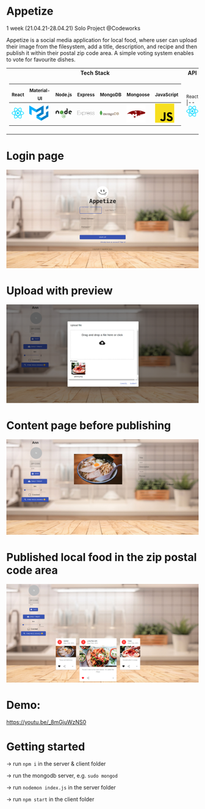 # Appetize
1 week (21.04.21-28.04.21) Solo Project @Codeworks

Appetize is a social media application for local food, where user can upload their image from the filesystem,
add a title, description, and recipe and then publish it within their postal zip code area.
A simple voting system enables to vote for favourite dishes.

<table>
<tr><th>Tech Stack</th><th>API</th></tr>
<tr><td>

 <sub> React </sub> |  <sub> Material-UI </sub> | <sub> Node.js </sub> | <sub> Express </sub> | <sub> MongoDB </sub> | <sub> Mongoose </sub> |  <sub> JavaScript </sub> 
|--|--|--|--|--|--|--
[<img src="https://github.com/nik-neg/appetize/blob/main/techstack_images/react.svg" alt="drawing" width="50"/>](https://reactjs.org/) | [<img src="https://github.com/nik-neg/appetize/blob/main/techstack_images/material-ui.svg" alt="drawing" width="50"/>](https://material-ui.com/) | [<img src="https://github.com/nik-neg/appetize/blob/main/techstack_images/nodejs.svg" alt="drawing" width="50"/>](https://nodejs.org/en/) | [<img src="https://github.com/nik-neg/appetize/blob/main/techstack_images/express.svg" alt="drawing" width="50"/>](https://expressjs.com/) |  [<img src="https://github.com/nik-neg/appetize/blob/main/techstack_images/mongodb.svg" alt="drawing" width="50"/>](https://www.mongodb.com/) |  [<img src="https://github.com/nik-neg/appetize/blob/main/techstack_images/mongoose.png" alt="drawing" width="50"/>](https://mongoosejs.com/) |  [<img src="https://github.com/nik-neg/appetize/blob/main/techstack_images/javascript.svg" alt="drawing" width="50"/>](https://www.javascript.com/) </td></tr>
 </td><td>
 
<sub> React </sub>
|--
[<img src="https://github.com/nik-neg/appetize/blob/main/techstack_images/react.svg" alt="drawing" width="50"/>](https://reactjs.org/)
<tr><td>
</table> 

# Login page
![alt text](https://github.com/nik-neg/appetize/blob//main/images/1_login.png)

# Upload with preview
![alt text](https://github.com/nik-neg/appetize/blob//main/images/2_dropzone_preview.png)

# Content page before publishing
![alt text](https://github.com/nik-neg/appetize/blob//main/images/3_favourite_food.png)

# Published local food in the zip postal code area
![alt text](https://github.com/nik-neg/appetize/blob//main/images/4_area_food.png)

# Demo:
https://youtu.be/_8mGjuWzNS0

# Getting started

-> run `npm i` in the server & client folder
  
-> run the mongodb server, e.g. `sudo mongod`
  
-> run `nodemon index.js` in the server folder

-> run `npm start` in the client folder
